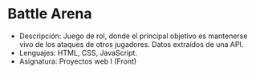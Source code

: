 # Battle Arena
-	Descripción: Juego de rol, donde el principal objetivo es mantenerse vivo de los ataques de otros jugadores. Datos extraídos de una API.
-	Lenguajes: HTML, CSS, JavaScript.
- Asignatura: Proyectos web I (Front)
